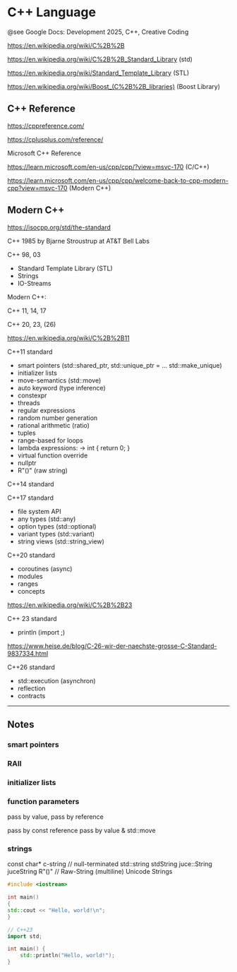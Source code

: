 # C++ Language

@see Google Docs: Development 2025, C++, Creative Coding

https://en.wikipedia.org/wiki/C%2B%2B

https://en.wikipedia.org/wiki/C%2B%2B_Standard_Library (std)

https://en.wikipedia.org/wiki/Standard_Template_Library (STL)

https://en.wikipedia.org/wiki/Boost_(C%2B%2B_libraries) (Boost Library)

## C++ Reference

https://cppreference.com/

https://cplusplus.com/reference/

Microsoft C++ Reference

https://learn.microsoft.com/en-us/cpp/cpp/?view=msvc-170 (C/C++)

https://learn.microsoft.com/en-us/cpp/cpp/welcome-back-to-cpp-modern-cpp?view=msvc-170 (Modern C++)

## Modern C++

https://isocpp.org/std/the-standard

C++ 1985 by Bjarne Stroustrup at AT&T Bell Labs

C++ 98, 03
- Standard Template Library (STL) 
- Strings 
- IO-Streams

Modern C++:

C++ 11, 14, 17

C++ 20, 23, (26) 

https://en.wikipedia.org/wiki/C%2B%2B11

C++11 standard
- smart pointers (std::shared_ptr, std::unique_ptr = ... std::make_unique)
- initializer lists
- move-semantics (std::move)
- auto keyword (type inference)
- constexpr
- threads
- regular expressions
- random number generation
- rational arithmetic (ratio)
- tuples
- range-based for loops
- lambda expressions: []() -> int { return 0; }
- virtual function override
- nullptr
- R"()" (raw string)

C++14 standard

C++17 standard
- file system API
- any types (std::any)
- option types (std::optional)
- variant types (std::variant)
- string views (std::string_view)

C++20 standard
- coroutines (async)
- modules
- ranges
- concepts

https://en.wikipedia.org/wiki/C%2B%2B23

C++ 23 standard
- println (import <print>;)

https://www.heise.de/blog/C-26-wir-der-naechste-grosse-C-Standard-9837334.html

C++26 standard
- std::execution (asynchron)
- reflection
- contracts

---

## Notes

### smart pointers

### RAII

### initializer lists

### function parameters

pass by value, pass by reference

pass by const reference
pass by value & std::move

### strings

const char* c-string // null-terminated
std::string stdString
juce::String juceString
R"()" // Raw-String (multiline)
Unicode Strings


```c++
#include <iostream>

int main()
{
std::cout << "Hello, world!\n";
}
```

```c++
// C++23
import std;

int main() {
    std::println("Hello, world!");
}
```

```c++

```
